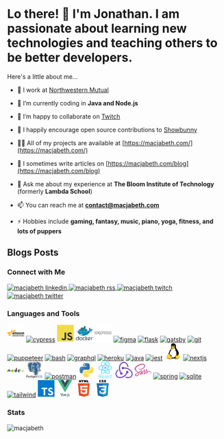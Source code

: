 # Lo there! 👋 I'm Jonathan. I am passionate about learning new technologies and teaching others to be better developers.

Here's a little about me...

- 🔭 I work at [Northwestern Mutual](https://www.northwesternmutual.com/)

- 🌱 I’m currently coding in **Java and Node.js**

- 👯 I’m happy to collaborate on [Twitch](https://www.twitch.tv/macjabeth)

- 🤝 I happily encourage open source contributions to [Showbunny](https://github.com/macjabeth/showbunny)

- 👨‍💻 All of my projects are available at [https://macjabeth.com/](https://macjabeth.com/)

- 📝 I sometimes write articles on [https://macjabeth.com/blog](https://macjabeth.com/blog)

- 💬 Ask me about my experience at **The Bloom Institute of Technology** (formerly **Lambda School**)

- 📫 You can reach me at **contact@macjabeth.com**

- ⚡ Hobbies include **gaming, fantasy, music, piano, yoga, fitness, and lots of puppers**

## Blogs Posts

<!-- BLOG-POST-LIST:START -->
<!-- BLOG-POST-LIST:END -->

### Connect with Me

<p>
  <a href="https://linkedin.com/in/macjabeth" target="_blank" rel="noopener noreferrer"> <img align="center" src="https://www.vectorlogo.zone/logos/linkedin/linkedin-icon.svg" alt="macjabeth linkedin" height="30" width="40" /> </a>
  <a href="https://macjabeth.com/rss" target="_blank" rel="noopener noreferrer"> <img align="center" src="https://www.vectorlogo.zone/logos/rss/rss-icon.svg" alt="macjabeth rss" height="30" width="40" /> </a>
  <a href="https://twitch.tv/macjabeth" target="_blank" rel="noopener noreferrer"> <img align="center" src="https://www.vectorlogo.zone/logos/twitch/twitch-tile.svg" alt="macjabeth twitch" height="30" width="40" /> </a>
  <a href="https://twitter.com/macjabeth" target="_blank" rel="noopener noreferrer"> <img align="center" src="https://www.vectorlogo.zone/logos/twitter/twitter-official.svg" alt="macjabeth twitter" height="30" width="40" /> </a>
</p>

### Languages and Tools

<p>
  <a href="https://aws.amazon.com" target="_blank"><img src="https://raw.githubusercontent.com/devicons/devicon/master/icons/amazonwebservices/amazonwebservices-original-wordmark.svg" alt="aws" width="40" height="40"/></a>
  <a href="https://cypress.io" target="_blank"><img src="https://raw.githubusercontent.com/simple-icons/simple-icons/6e46ec1fc23b60c8fd0d2f2ff46db82e16dbd75f/icons/cypress.svg" alt="cypress" width="40" height="40"/></a>
  <a href="https://developer.mozilla.org/en-US/docs/Web/JavaScript" target="_blank"><img src="https://raw.githubusercontent.com/devicons/devicon/master/icons/javascript/javascript-original.svg" alt="javascript" width="40" height="40"/></a>
  <a href="https://docker.com/" target="_blank"><img src="https://raw.githubusercontent.com/devicons/devicon/master/icons/docker/docker-original-wordmark.svg" alt="docker" width="40" height="40"/></a>
  <a href="https://expressjs.com" target="_blank"><img src="https://raw.githubusercontent.com/devicons/devicon/master/icons/express/express-original-wordmark.svg" alt="express" width="40" height="40"/></a>
  <a href="https://figma.com/" target="_blank"><img src="https://www.vectorlogo.zone/logos/figma/figma-icon.svg" alt="figma" width="40" height="40"/></a>
  <a href="https://flask.palletsprojects.com/" target="_blank"><img src="https://www.vectorlogo.zone/logos/pocoo_flask/pocoo_flask-icon.svg" alt="flask" width="40" height="40"/></a>
  <a href="https://gatsbyjs.com/" target="_blank"><img src="https://www.vectorlogo.zone/logos/gatsbyjs/gatsbyjs-icon.svg" alt="gatsby" width="40" height="40"/></a>
  <a href="https://git-scm.com/" target="_blank"><img src="https://www.vectorlogo.zone/logos/git-scm/git-scm-icon.svg" alt="git" width="40" height="40"/></a>
  <a href="https://github.com/puppeteer/puppeteer" target="_blank"><img src="https://www.vectorlogo.zone/logos/pptrdev/pptrdev-official.svg" alt="puppeteer" width="40" height="40"/></a>
  <a href="https://gnu.org/software/bash/" target="_blank"><img src="https://www.vectorlogo.zone/logos/gnu_bash/gnu_bash-icon.svg" alt="bash" width="40" height="40"/></a>
  <a href="https://graphql.org" target="_blank"><img src="https://www.vectorlogo.zone/logos/graphql/graphql-icon.svg" alt="graphql" width="40" height="40"/></a>
  <a href="https://heroku.com" target="_blank"><img src="https://www.vectorlogo.zone/logos/heroku/heroku-icon.svg" alt="heroku" width="40" height="40"/></a>
  <a href="https://java.com/en/" target="_blank"><img src="https://www.vectorlogo.zone/logos/java/java-icon.svg" alt="java" width="40" height="40"/></a>
  <a href="https://jestjs.io" target="_blank"><img src="https://www.vectorlogo.zone/logos/jestjsio/jestjsio-icon.svg" alt="jest" width="40" height="40"/></a>
  <a href="https://linux.org/" target="_blank"><img src="https://raw.githubusercontent.com/devicons/devicon/master/icons/linux/linux-original.svg" alt="linux" width="40" height="40"/></a>
  <a href="https://nextjs.org/" target="_blank"><img src="https://cdn.worldvectorlogo.com/logos/nextjs-3.svg" alt="nextjs" width="40" height="40"/></a>
  <a href="https://nodejs.org" target="_blank"><img src="https://raw.githubusercontent.com/devicons/devicon/master/icons/nodejs/nodejs-original-wordmark.svg" alt="nodejs" width="40" height="40"/></a>
  <a href="https://postgresql.org" target="_blank"><img src="https://raw.githubusercontent.com/devicons/devicon/master/icons/postgresql/postgresql-original-wordmark.svg" alt="postgresql" width="40" height="40"/></a>
  <a href="https://postman.com" target="_blank"><img src="https://www.vectorlogo.zone/logos/getpostman/getpostman-icon.svg" alt="postman" width="40" height="40"/></a>
  <a href="https://python.org" target="_blank"><img src="https://raw.githubusercontent.com/devicons/devicon/master/icons/python/python-original.svg" alt="python" width="40" height="40"/></a>
  <a href="https://reactjs.org/" target="_blank"><img src="https://raw.githubusercontent.com/devicons/devicon/master/icons/react/react-original-wordmark.svg" alt="react" width="40" height="40"/></a>
  <a href="https://redux.js.org" target="_blank"><img src="https://raw.githubusercontent.com/devicons/devicon/master/icons/redux/redux-original.svg" alt="redux" width="40" height="40"/></a>
  <a href="https://sass-lang.com" target="_blank"><img src="https://raw.githubusercontent.com/devicons/devicon/master/icons/sass/sass-original.svg" alt="sass" width="40" height="40"/></a>
  <a href="https://spring.io/" target="_blank"><img src="https://www.vectorlogo.zone/logos/springio/springio-icon.svg" alt="spring" width="40" height="40"/></a>
  <a href="https://sqlite.org/" target="_blank"><img src="https://www.vectorlogo.zone/logos/sqlite/sqlite-icon.svg" alt="sqlite" width="40" height="40"/></a>
  <a href="https://tailwindcss.com/" target="_blank"><img src="https://www.vectorlogo.zone/logos/tailwindcss/tailwindcss-icon.svg" alt="tailwind" width="40" height="40"/></a>
  <a href="https://typescriptlang.org/" target="_blank"><img src="https://raw.githubusercontent.com/devicons/devicon/master/icons/typescript/typescript-original.svg" alt="typescript" width="40" height="40"/></a>
  <a href="https://vuejs.org/" target="_blank"><img src="https://raw.githubusercontent.com/devicons/devicon/master/icons/vuejs/vuejs-original-wordmark.svg" alt="vuejs" width="40" height="40"/></a>
  <a href="https://w3.org/html/" target="_blank"><img src="https://raw.githubusercontent.com/devicons/devicon/master/icons/html5/html5-original-wordmark.svg" alt="html5" width="40" height="40"/></a>
  <a href="https://w3schools.com/css/" target="_blank"><img src="https://raw.githubusercontent.com/devicons/devicon/master/icons/css3/css3-original-wordmark.svg" alt="css3" width="40" height="40"/></a>
</p>

### Stats

<p>
  <img align="center" src="https://github-readme-stats.vercel.app/api?username=macjabeth&show_icons=true&locale=en" alt="macjabeth" />
</p>

<!-- ### Support

<p>
  <a href="https://www.buymeacoffee.com/macjabeth">
    <img align="left" src="https://cdn.buymeacoffee.com/buttons/v2/default-yellow.png" height="50" width="210" alt="macjabeth" />
  </a>
</p> -->
